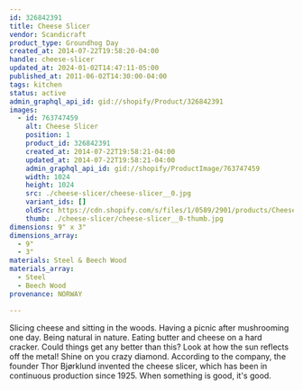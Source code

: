 ```yaml
---
id: 326842391
title: Cheese Slicer
vendor: Scandicraft
product_type: Groundhog Day
created_at: 2014-07-22T19:58:20-04:00
handle: cheese-slicer
updated_at: 2024-01-02T14:47:11-05:00
published_at: 2011-06-02T14:30:00-04:00
tags: kitchen
status: active
admin_graphql_api_id: gid://shopify/Product/326842391
images:
  - id: 763747459
    alt: Cheese Slicer
    position: 1
    product_id: 326842391
    created_at: 2014-07-22T19:58:21-04:00
    updated_at: 2014-07-22T19:58:21-04:00
    admin_graphql_api_id: gid://shopify/ProductImage/763747459
    width: 1024
    height: 1024
    src: ./cheese-slicer/cheese-slicer__0.jpg
    variant_ids: []
    oldSrc: https://cdn.shopify.com/s/files/1/0589/2901/products/Cheese-Slicer.jpeg?v=1406073501
    thumb: ./cheese-slicer/cheese-slicer__0-thumb.jpg
dimensions: 9" x 3"
dimensions_array:
  - 9"
  - 3"
materials: Steel & Beech Wood
materials_array:
  - Steel
  - Beech Wood
provenance: NORWAY

---
```


Slicing cheese and sitting in the woods. Having a picnic after mushrooming one day. Being natural in nature. Eating butter and cheese on a hard cracker. Could things get any better than this? Look at how the sun reflects off the metal! Shine on you crazy diamond. According to the company, the founder Thor Bjørklund invented the cheese slicer, which has been in continuous production since 1925. When something is good, it's good.
